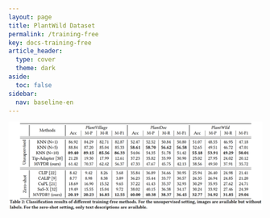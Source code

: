 ```yaml
---
layout: page
title: PlantWild Dataset
permalink: /training-free
key: docs-training-free
article_header:
  type: cover
  theme: dark
aside:
  toc: false
sidebar:
  nav: baseline-en
---
```







<div align="center">
  <img width=800 src="git_figures/training_free.png"/>
</div>





